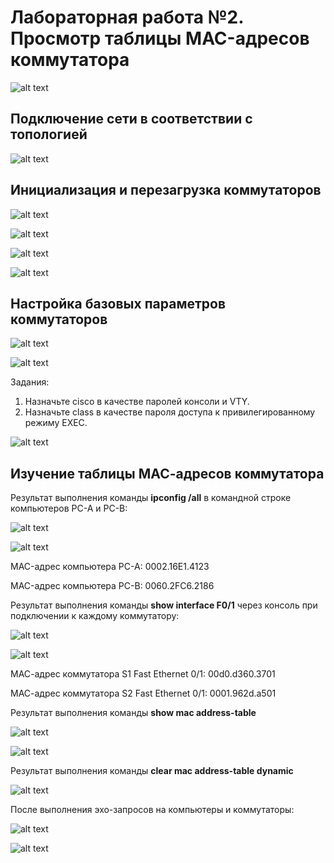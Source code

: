 # Лабораторная работа №2. Просмотр таблицы MAC-адресов коммутатора 
![alt text](https://raw.githubusercontent.com/rpv101101/OTUS-homework/main/lab2/img/2022-10-21%2016_17_10-Lab___View_the_Switch_MAC_Address_Table-1801-6952c3%20(2).docx%20-%20Word.png)
## Подключение сети в соответствии с топологией
![alt text](https://raw.githubusercontent.com/rpv101101/OTUS-homework/main/lab2/img/2022-10-22%2019_27_17-Cisco%20Packet%20Tracer%20-%20C__Users_user_Desktop_OTUS_lab2_lab2.pkt.png)
## Инициализация и перезагрузка коммутаторов
![alt text](https://raw.githubusercontent.com/rpv101101/OTUS-homework/main/lab2/img/2022-10-21%2017_37_22-PC-A.png)

![alt text](https://raw.githubusercontent.com/rpv101101/OTUS-homework/main/lab2/img/2022-10-21%2017_37_44-PC-B.png)

![alt text](https://raw.githubusercontent.com/rpv101101/OTUS-homework/main/lab2/img/2022-10-21%2017_51_59-PC-A.png)

![alt text](https://raw.githubusercontent.com/rpv101101/OTUS-homework/main/lab2/img/2022-10-21%2017_59_03-PC-A.png)

## Настройка базовых параметров коммутаторов

![alt text](https://raw.githubusercontent.com/rpv101101/OTUS-homework/main/lab2/img/2022-10-21%2017_55_16-PC-A.png)

![alt text](https://raw.githubusercontent.com/rpv101101/OTUS-homework/main/lab2/img/2022-10-21%2017_54_08-PC-B.png)

Задания:
1) Назначьте cisco в качестве паролей консоли и VTY.
2) Назначьте class в качестве пароля доступа к привилегированному режиму EXEC.

![alt text](https://raw.githubusercontent.com/rpv101101/OTUS-homework/main/lab2/img/2022-10-21%2017_50_38-PC-A.png)

## Изучение таблицы МАС-адресов коммутатора
Результат выполнения команды **ipconfig /all** в командной строке компьютеров PC-A и PC-B:

![alt text](https://raw.githubusercontent.com/rpv101101/OTUS-homework/main/lab2/img/2022-10-21%2018_01_43-PC-A.png)

![alt text](https://raw.githubusercontent.com/rpv101101/OTUS-homework/main/lab2/img/2022-10-21%2018_02_01-PC-B.png)

MAC-адрес компьютера PC-A: 0002.16E1.4123

MAC-адрес компьютера PC-B: 0060.2FC6.2186

Результат выполнения команды **show interface F0/1** через консоль при подключении к каждому коммутатору:

![alt text](https://raw.githubusercontent.com/rpv101101/OTUS-homework/main/lab2/img/2022-10-21%2018_03_20-PC-A.png)

![alt text](https://raw.githubusercontent.com/rpv101101/OTUS-homework/main/lab2/img/2022-10-21%2018_03_35-PC-B.png)


МАС-адрес коммутатора S1 Fast Ethernet 0/1: 00d0.d360.3701

МАС-адрес коммутатора S2 Fast Ethernet 0/1: 0001.962d.a501

Результат выполнения команды **show mac address-table** 

![alt text](https://raw.githubusercontent.com/rpv101101/OTUS-homework/main/lab2/img/2022-10-21%2018_06_02-PC-B.png)

![alt text](https://raw.githubusercontent.com/rpv101101/OTUS-homework/main/lab2/img/2022-10-21%2018_06_16-PC-A.png)

Результат выполнения команды **clear mac address-table dynamic** 

![alt text](https://raw.githubusercontent.com/rpv101101/OTUS-homework/main/lab2/img/2022-10-21%2018_11_24-PC-B.png)

После выполнения эхо-запросов на компьютеры и коммутаторы:

![alt text](https://raw.githubusercontent.com/rpv101101/OTUS-homework/main/lab2/img/2022-10-21%2018_14_37-PC-B.png)

![alt text](https://raw.githubusercontent.com/rpv101101/OTUS-homework/main/lab2/img/2022-10-21%2018_15_08-PC-B.png)


